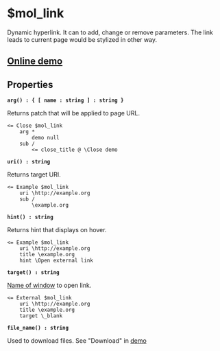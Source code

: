 # $mol_link

Dynamic hyperlink. It can to add, change or remove parameters. The link leads to current page would be stylized in other way.

## [Online demo](https://mol.hyoo.ru/#!section=demos/readme/demo=mol_link_demo)

## Properties

**`arg() : { [ name : string ] : string }`**

Returns patch that will be applied to page URL. 

```
<= Close $mol_link
	arg *
		demo null
	sub /
		<= close_title @ \Close demo
```

**`uri() : string`**

Returns target URI.

```
<= Example $mol_link
	uri \http://example.org
	sub /
		\example.org
```

**`hint() : string`**

Returns hint that displays on hover.

```
<= Example $mol_link
	uri \http://example.org
	title \example.org
	hint \Open external link
```

**`target() : string`**

[Name of window](https://developer.mozilla.org/en-US/docs/Web/HTML/Element/a#attr-target) to open link.

```
<= External $mol_link
	uri \http://example.org
	title \example.org
	target \_blank
```

**`file_name() : string`**

Used to download files. See "Download" in [demo](./demo/demo.view.tree)
